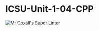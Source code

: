 # ICSU-Unit-1-04-CPP

[![Mr Coxall's Super Linter](https://github.com/Troy-Appleby/ICS3UR-Unit1-02-cpp/workflows/Mr%20Coxall's%20Super%20Linter/badge.svg)](https://github.com/Troy-Appleby/ICS3UR-Unit1-02-cpp/actions/)
